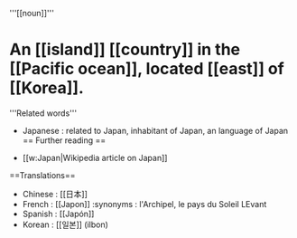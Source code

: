 '''[[noun]]'''

# An [[island]] [[country]] in the [[Pacific ocean]], located [[east]] of [[Korea]].

'''Related words'''

* Japanese : related to Japan, inhabitant of Japan, an language of Japan
== Further reading ==

* [[w:Japan|Wikipedia article on Japan]]

==Translations==

* Chinese : [[日本]]
* French : [[Japon]]
:synonyms :  l'Archipel, le pays du Soleil LEvant
* Spanish : [[Japón]]
* Korean : [[일본]] (ilbon)
